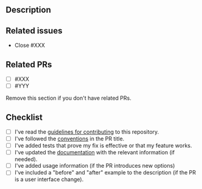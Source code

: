 ## Description

## Related issues

- Close #XXX

## Related PRs

- [ ] #XXX
- [ ] #YYY

Remove this section if you don't have related PRs.

## Checklist

- [ ] I've read the [guidelines for contributing](https://khulnasoft.github.io/tunnel/latest/community/contribute/pr/) to this repository.
- [ ] I've followed the [conventions](https://khulnasoft.github.io/tunnel/latest/community/contribute/pr/#title) in the PR title.
- [ ] I've added tests that prove my fix is effective or that my feature works.
- [ ] I've updated the [documentation](https://github.com/khulnasoft/tunnel/blob/main/docs) with the relevant information (if needed).
- [ ] I've added usage information (if the PR introduces new options)
- [ ] I've included a "before" and "after" example to the description (if the PR is a user interface change).
